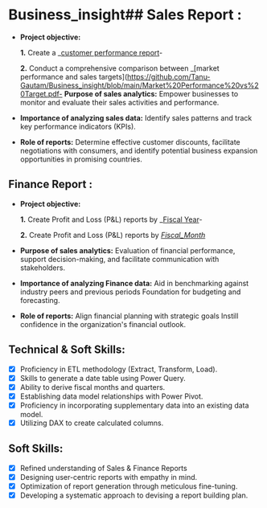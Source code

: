 # Business_insight## Sales Report :


- **Project objective:** 

    **1.** Create a _[customer performance report](https://github.com/Tanu-Gautam/Business_insight/blob/main/Sales%20Performance%20by%20Customer.pdf)-

    **2.** Conduct a comprehensive comparison between _[market performance and sales targets](https://github.com/Tanu-Gautam/Business_insight/blob/main/Market%20Performance%20vs%20Target.pdf-
 **Purpose of sales analytics:** Empower businesses to monitor and evaluate their sales activities and performance.

- **Importance of analyzing sales data:** Identify sales patterns and track key performance indicators (KPIs).

- **Role of reports:** Determine effective customer discounts, facilitate negotiations with consumers, and identify potential business expansion opportunities in promising countries.


## Finance Report :

- **Project objective:** 

    **1.** Create Profit and Loss (P&L) reports by _[Fiscal Year](https://github.com/Tanu-Gautam/Business_insight/blob/main/P%26L%20Report%20by%20Year.pdf)-

   **2.** Create Profit and Loss (P&L) reports by _[Fiscal_Month](https://github.com/Tanu-Gautam/Business_insight/blob/main/P%26L%20by%20Fiscal%20Month.pdf)_

- **Purpose of sales analytics:** Evaluation of financial performance, support decision-making, and facilitate communication with stakeholders.

- **Importance of analyzing Finance data:** Aid in benchmarking against industry peers and previous periods Foundation for budgeting and forecasting.

- **Role of reports:** Align financial planning with strategic goals Instill confidence in the organization's financial outlook.


## Technical & Soft Skills:
- [x]	Proficiency in ETL methodology (Extract, Transform, Load).
- [x]	Skills to generate a date table using Power Query.
- [x]	Ability to derive fiscal months and quarters.
- [x]	Establishing data model relationships with Power Pivot.
- [x]	Proficiency in incorporating supplementary data into an existing data model.
- [x]	Utilizing DAX to create calculated columns.

## Soft Skills:
- [x]	Refined understanding of Sales & Finance Reports
- [x]	Designing user-centric reports with empathy in mind.
- [x]	Optimization of report generation through meticulous fine-tuning.
- [x]	Developing a systematic approach to devising a report building plan.
